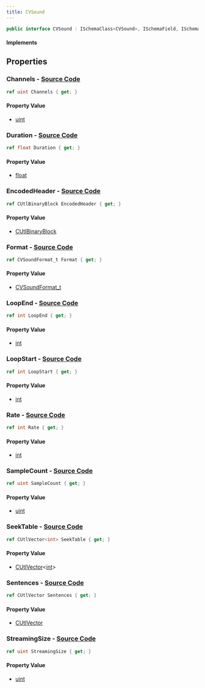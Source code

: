 ```yaml
---
title: CVSound
---
```


```csharp
public interface CVSound : ISchemaClass<CVSound>, ISchemaField, ISchemaClass, INativeHandle
```

#### Implements

## Properties

### **Channels** - [Source Code](https://github.com/swiftly-solution/swiftlys2/blob/main/managed/src/SwiftlyS2.Generated/Schemas/Interfaces/CVSound.cs#L20)

```csharp
ref uint Channels { get; }
```

#### Property Value

- [uint](https://learn.microsoft.com/dotnet/api/system.uint32)

### **Duration** - [Source Code](https://github.com/swiftly-solution/swiftlys2/blob/main/managed/src/SwiftlyS2.Generated/Schemas/Interfaces/CVSound.cs#L26)

```csharp
ref float Duration { get; }
```

#### Property Value

- [float](https://learn.microsoft.com/dotnet/api/system.single)

### **EncodedHeader** - [Source Code](https://github.com/swiftly-solution/swiftlys2/blob/main/managed/src/SwiftlyS2.Generated/Schemas/Interfaces/CVSound.cs#L37)

```csharp
ref CUtlBinaryBlock EncodedHeader { get; }
```

#### Property Value

- [CUtlBinaryBlock](/docs/api/shared/natives/cutlbinaryblock)

### **Format** - [Source Code](https://github.com/swiftly-solution/swiftlys2/blob/main/managed/src/SwiftlyS2.Generated/Schemas/Interfaces/CVSound.cs#L18)

```csharp
ref CVSoundFormat_t Format { get; }
```

#### Property Value

- [CVSoundFormat_t](/docs/api/shared/schemadefinitions/cvsoundformat_t)

### **LoopEnd** - [Source Code](https://github.com/swiftly-solution/swiftlys2/blob/main/managed/src/SwiftlyS2.Generated/Schemas/Interfaces/CVSound.cs#L35)

```csharp
ref int LoopEnd { get; }
```

#### Property Value

- [int](https://learn.microsoft.com/dotnet/api/system.int32)

### **LoopStart** - [Source Code](https://github.com/swiftly-solution/swiftlys2/blob/main/managed/src/SwiftlyS2.Generated/Schemas/Interfaces/CVSound.cs#L22)

```csharp
ref int LoopStart { get; }
```

#### Property Value

- [int](https://learn.microsoft.com/dotnet/api/system.int32)

### **Rate** - [Source Code](https://github.com/swiftly-solution/swiftlys2/blob/main/managed/src/SwiftlyS2.Generated/Schemas/Interfaces/CVSound.cs#L16)

```csharp
ref int Rate { get; }
```

#### Property Value

- [int](https://learn.microsoft.com/dotnet/api/system.int32)

### **SampleCount** - [Source Code](https://github.com/swiftly-solution/swiftlys2/blob/main/managed/src/SwiftlyS2.Generated/Schemas/Interfaces/CVSound.cs#L24)

```csharp
ref uint SampleCount { get; }
```

#### Property Value

- [uint](https://learn.microsoft.com/dotnet/api/system.uint32)

### **SeekTable** - [Source Code](https://github.com/swiftly-solution/swiftlys2/blob/main/managed/src/SwiftlyS2.Generated/Schemas/Interfaces/CVSound.cs#L33)

```csharp
ref CUtlVector<int> SeekTable { get; }
```

#### Property Value

- [CUtlVector](/docs/api/-1)<[int](https://learn.microsoft.com/dotnet/api/system.int32)>

### **Sentences** - [Source Code](https://github.com/swiftly-solution/swiftlys2/blob/main/managed/src/SwiftlyS2.Generated/Schemas/Interfaces/CVSound.cs#L29)

```csharp
ref CUtlVector Sentences { get; }
```

#### Property Value

- [CUtlVector](/docs/api/)

### **StreamingSize** - [Source Code](https://github.com/swiftly-solution/swiftlys2/blob/main/managed/src/SwiftlyS2.Generated/Schemas/Interfaces/CVSound.cs#L31)

```csharp
ref uint StreamingSize { get; }
```

#### Property Value

- [uint](https://learn.microsoft.com/dotnet/api/system.uint32)

